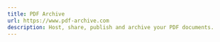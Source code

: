 ```yaml
---
title: PDF Archive
url: https://www.pdf-archive.com
description: Host, share, publish and archive your PDF documents.
---
```

